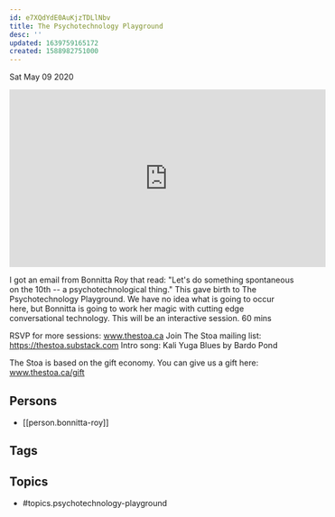 ```yaml
---
id: e7XQdYdE0AuKjzTDLlNbv
title: The Psychotechnology Playground
desc: ''
updated: 1639759165172
created: 1588982751000
---
```





Sat May 09 2020

<iframe width="560" height="315" src="https://www.youtube.com/embed/hEDRZdAZqW0" title="The Psychotechnology Playground w/ Bonnitta Roy (April 17th, 2020)" frameborder="0" allow="accelerometer; autoplay; clipboard-write; encrypted-media; gyroscope; picture-in-picture" allowfullscreen ></iframe>

I got an email from Bonnitta Roy that read: "Let's do something spontaneous on the 10th -- a psychotechnological thing." This gave birth to The Psychotechnology Playground. We have no idea what is going to occur here, but Bonnitta is going to work her magic with cutting edge conversational technology. This will be an interactive session. 60 mins

RSVP for more sessions: www.thestoa.ca
Join The Stoa mailing list: https://thestoa.substack.com
Intro song: Kali Yuga Blues by Bardo Pond

The Stoa is based on the gift economy. You can give us a gift here: www.thestoa.ca/gift

## Persons

- [[person.bonnitta-roy]]

## Tags



## Topics

- #topics.psychotechnology-playground

